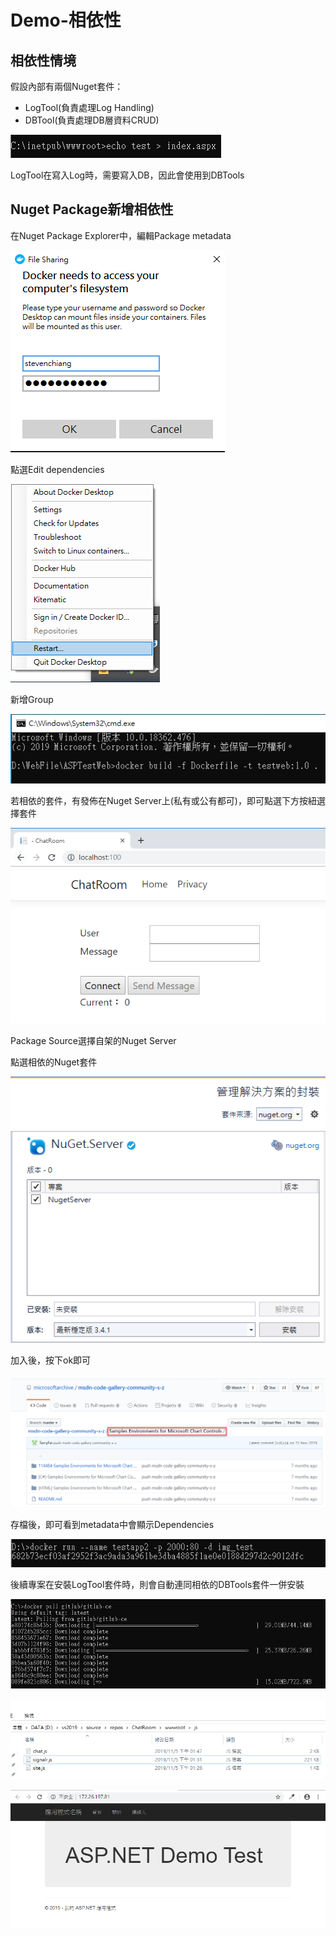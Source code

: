 # Demo-相依性

## 相依性情境

假設內部有兩個Nuget套件：

* LogTool\(負責處理Log Handling\)
* DBTool\(負責處理DB層資料CRUD\)

![](../../.gitbook/assets/image%20%28210%29.png)

LogTool在寫入Log時，需要寫入DB，因此會使用到DBTools

## Nuget Package新增相依性

在Nuget Package Explorer中，編輯Package metadata

![](../../.gitbook/assets/image%20%28189%29.png)

點選Edit dependencies

![](../../.gitbook/assets/image%20%28135%29.png)

新增Group

![](../../.gitbook/assets/image%20%28146%29.png)

若相依的套件，有發佈在Nuget Server上\(私有或公有都可\)，即可點選下方按紐選擇套件

![](../../.gitbook/assets/image%20%28205%29.png)

Package Source選擇自架的Nuget Server

點選相依的Nuget套件

![](../../.gitbook/assets/image%20%28196%29.png)

加入後，按下ok即可

![](../../.gitbook/assets/image%20%28229%29.png)

存檔後，即可看到metadata中會顯示Dependencies

![](../../.gitbook/assets/image%20%2874%29.png)

後續專案在安裝LogTool套件時，則會自動連同相依的DBTools套件一併安裝

![](../../.gitbook/assets/image%20%28160%29.png)

![](../../.gitbook/assets/image%20%28103%29.png)

![](../../.gitbook/assets/image%20%28203%29.png)

